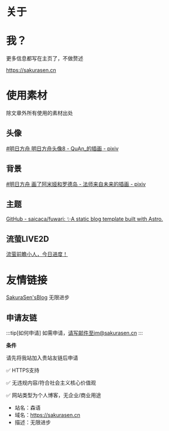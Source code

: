# 关于

# 我？
更多信息都写在主页了，不做赘述

https://sakurasen.cn

# 使用素材
除文章外所有使用的素材出处
## 头像
[#明日方舟 明日方舟头像8 - QuAn\_的插画 - pixiv](https://www.pixiv.net/artworks/93388262)
## 背景
[#明日方舟 画了阿米娅和罗德岛 - 法师来自未来的插画 - pixiv](https://www.pixiv.net/artworks/124383634)
## 主题
[GitHub - saicaca/fuwari: ✨A static blog template built with Astro.](https://github.com/saicaca/fuwari)
## 流萤LIVE2D
[流萤前瞻小人，今日进度！](https://www.bilibili.com/video/BV1kJ4m1g7fs/?share_source=copy_web&vd_source=722c59ae589c4dd7c2cc954ecad0ae89)

# 友情链接
[SakuraSen'sBlog](https://sakurasen.cn) 无限进步




## 申请友链

:::tip[如何申请]
 如需申请，请写邮件至im@sakurasen.cn
:::

**条件**

请先将我站加入贵站友链后申请

✅ HTTPS支持

✅ 无违规内容/符合社会主义核心价值观

✅ 网站类型为个人博客，无企业/商业用途

- 站名：森语
- 域名：https://sakurasen.cn
- 描述：无限进步


